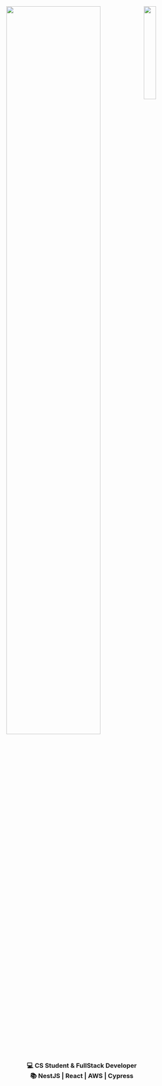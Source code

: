 <div align="center">
<img src="https://media4.giphy.com/media/v1.Y2lkPTc5MGI3NjExd2QzNXJjMWRnYm43N2pocWtmd2EwNWxkczV6aDR3N2pkb2V0Z3VociZlcD12MV9pbnRlcm5hbF9naWZfYnlfaWQmY3Q9Zw/VbnUQpnihPSIgIXuZv/giphy.gif" width="25%" align="right" />
  <img src="https://readme-typing-svg.demolab.com/?font=Inconsolata&weight=500&size=50&duration=2000&pause=100&color=FFC0CB&center=true&vCenter=true&multiline=true&repeat=false&random=false&width=1300&height=140&lines=Hi+there!;I%27m+Denise%2C+a+21+years+old+Software+Developer" width="70%"/>
<br><br>
<div align="center" style="margin-left: 20">
      <h3>
        💻 CS Student & FullStack Developer<br>
        📚 NestJS | React | AWS | Cypress<br>
      </h3>
    </div>
<br><br><br>
</div>

